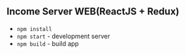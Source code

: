 
## Income Server WEB(ReactJS + Redux)

* `npm install`
* `npm start` - development server
* `npm build` - build app

